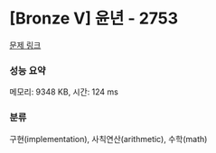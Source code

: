 # [Bronze V] 윤년 - 2753 

[문제 링크](https://www.acmicpc.net/problem/2753) 

### 성능 요약

메모리: 9348 KB, 시간: 124 ms

### 분류

구현(implementation), 사칙연산(arithmetic), 수학(math)

